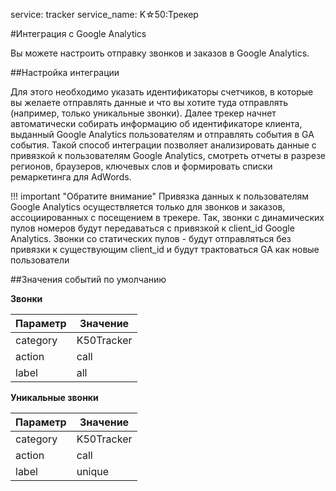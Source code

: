 service: tracker
service_name: K☆50:Трекер

#Интеграция с Google Analytics

Вы можете настроить отправку звонков и заказов в Google Analytics.

##Настройка интеграции

Для этого необходимо указать идентификаторы счетчиков, в которые вы желаете отправлять данные и что вы хотите туда отправлять (например, только уникальные звонки). Далее трекер начнет автоматически собирать информацию об идентификаторе клиента, выданный Google Analytics пользователям и отправлять события в GA события.
Такой способ интеграции позволяет анализировать данные с привязкой к пользователям Google Analytics, смотреть отчеты в разрезе регионов, браузеров, ключевых слов и формировать списки ремаркетинга для AdWords.

!!! important "Обратите внимание"
    Привязка данных к пользователям Google Analytics осуществляется только для звонков и заказов, ассоциированных с посещением в трекере.
    Так, звонки с динамических пулов номеров будут передаваться с привязкой к client_id Google Analytics. Звонки со статических пулов - будут отправляться без привязки к существующим client_id и будут трактоваться GA как новые пользователи 

##Значения событий по умолчанию

**Звонки**

|Параметр|Значение|
|----|----|
|category|K50Tracker|
|action|call|
|label|all|

**Уникальные звонки**

|Параметр|Значение|
|----|----|
|category|K50Tracker|
|action|call|
|label|unique|